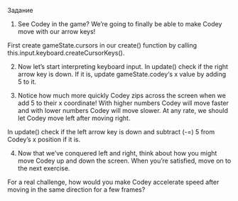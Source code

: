 
Задание

1. See Codey in the game? We’re going to finally be able to make Codey move with our arrow keys!

First create gameState.cursors in our create() function by calling this.input.keyboard.createCursorKeys().

2. Now let’s start interpreting keyboard input. In update() check if the right arrow key is down. If it is, update gameState.codey‘s x value by adding 5 to it.

3. Notice how much more quickly Codey zips across the screen when we add 5 to their x coordinate! With higher numbers Codey will move faster and with lower numbers Codey will move slower. At any rate, we should let Codey move left after moving right.

In update() check if the left arrow key is down and subtract (-=) 5 from Codey’s x position if it is.

4. Now that we’ve conquered left and right, think about how you might move Codey up and down the screen. When you’re satisfied, move on to the next exercise.

For a real challenge, how would you make Codey accelerate speed after moving in the same direction for a few frames?